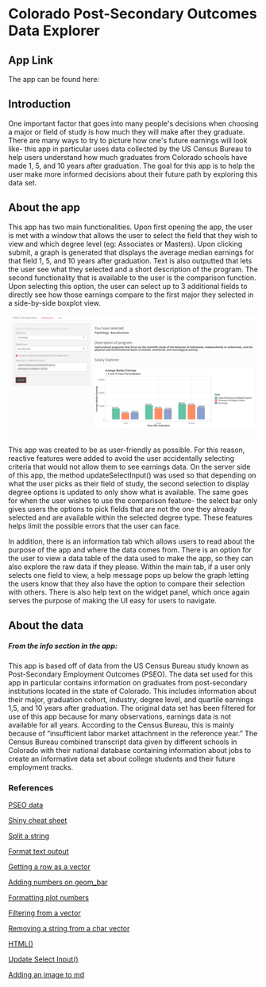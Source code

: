 # Colorado Post-Secondary Outcomes Data Explorer

## App Link

The app can be found here:

## Introduction

One important factor that goes into many people's decisions when choosing a major or field of study is how much they will make after they graduate. There are many ways to try to picture how one's future earnings will look like- this app in particular uses data collected by the US Census Bureau to help users understand how much graduates from Colorado schools have made 1, 5, and 10 years after graduation. The goal for this app is to help the user make more informed decisions about their future path by exploring this data set.

## About the app
This app has two main functionalities. Upon first opening the app, the user is met with a window that allows the user to select the field that they wish to view and which degree level (eg: Associates or Masters). Upon clicking submit, a graph is generated that displays the average median earnings for that field 1, 5, and 10 years after graduation. Text is also outputted that lets the user see what they selected and a short description of the program. The second functionality that is available to the user is the comparison function. Upon selecting this option, the user can select up to 3 additional fields to directly see how those earnings compare to the first major they selected in a side-by-side boxplot view. 

![Preview of the comparision feature](pseo_app_screenshot.png)


This app was created to be as user-friendly as possible. For this reason, reactive features were added to avoid the user accidentally selecting criteria that would not allow them to see earnings data. On the server side of this app, the method updateSelectInput() was used so that depending on what the user picks as their field of study, the second selection to display degree options is updated to only show what is available. The same goes for when the user wishes to use the comparison feature- the select bar only gives users the options to pick fields that are not the one they already selected and are available within the selected degree type. These features helps limit the possible errors that the user can face.

In addition, there is an information tab which allows users to read about the purpose of the app and where the data comes from. There is  an option for the user to view a data table of the data used to make the app, so they can also explore the raw data if they please. Within the main tab, if a user only selects one field to view, a help message pops up below the graph letting the users know that they also have the option to compare their selection with others. There is also help text on the widget panel, which once again serves the purpose of making the UI easy for users to navigate.


## About the data
##### From the info section in the app:
This app is based off of data from the US Census Bureau study known as Post-Secondary Employment Outcomes (PSEO). The data set used for this app in particular contains information on graduates from post-secondary institutions located in the state of Colorado. This includes information about their major, graduation cohort, industry, degree level, and quartile earnings 1,5, and 10 years after graduation.  The original data set has been filtered for use of this app because for many observations, earnings data is not available for all years. According to the Census Bureau, this is mainly because of “insufficient labor market attachment in the reference year.” The Census Bureau combined transcript data given by different schools in Colorado with their national database containing information about jobs to create an informative data set about college students and their future employment tracks.

### References

[PSEO data](https://lehd.ces.census.gov/data/pseo_experimental.html) 

[Shiny cheat sheet](https://shiny.rstudio.com/images/shiny-cheatsheet.pdf)

[Split a string](https://stackoverflow.com/questions/33683862/first-entry-from-string-split)

[Format text output](https://stackoverflow.com/questions/28653428/r-shiny-display-specific-rows-from-a-dataset)

[Getting a row as a vector](https://stackoverflow.com/questions/7615450/getting-a-row-from-a-data-frame-as-a-vector-in-r)

[Adding numbers on geom_bar](https://intellipaat.com/community/16343/how-to-put-labels-over-geombar-for-each-bar-in-r-with-ggplot2)

[Formatting plot numbers](https://stackoverflow.com/questions/29465941/format-number-in-r-with-both-comma-thousands-separator-and-specified-decimals)

[Filtering from a vector](https://community.rstudio.com/t/filter-rows-of-a-data-frame-by-vector-of-strings/52956)

[Removing a string from a char vector](https://stackoverflow.com/questions/35790652/removing-words-featured-in-character-vector-from-string)

[HTML()](https://stackoverflow.com/questions/33392784/make-bold-text-in-html-output-r-shiny)

[Update Select Input()](https://shiny.rstudio.com/reference/shiny/1.2.0/updateSelectInput.html)

[Adding an image to md](https://guides.github.com/features/mastering-markdown/)










